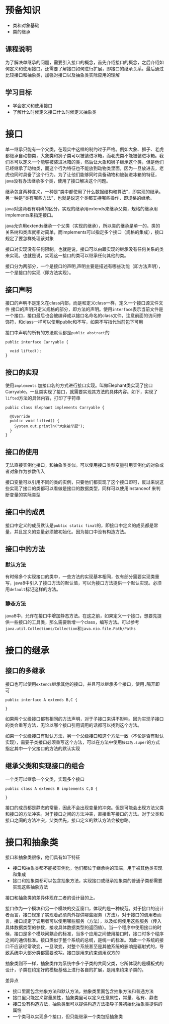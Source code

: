 # 预备知识

* 类和对象基础
* 类的继承

## 课程说明

为了解决单继承的问题，需要引入接口的概念，首先介绍接口的概念，之后介绍如何定义和使用接口。还需要了解接口如何进行扩展，即接口的继承关系。最后通过比较接口和抽象类，加强对接口以及抽象类实际应用的理解

## 学习目标

- 学会定义和使用接口
- 了解什么时候定义接口什么时候定义抽象类

# 接口

单一继承只能有一个父类，在现实中这样的制约过于严格。例如大象、狮子、老虎都继承自动物类，大象类和狮子类可以被装进冰箱，而老虎类不能被装进冰箱。我们本可以定义一个能够被装进冰箱的类，然后让大象和狮子继承这个类，但是他们已经继承了动物类，而这个行为特征也不能放到动物类里面，因为一旦放进去，老虎也同时具备了这个行为。为了让他们能够同时具备动物和被装进冰箱的特征，java没有办法继承多个类，使用了接口解决这个问题。

继承包含两种含义，一种是“类中都使用了什么数据结构和算法”，即实现的继承。另一种是“类有哪些方法”，也就是说这个类都支持哪些操作，即规格的继承。

java对这两者有明确的区分，实现的继承用extends来继承父类，规格的继承用implements来指定接口。

java允许用extends继承一个父类（实现的继承），所以类的继承是单一的。类的关系树和类库就相对简单，而implements可以指定多个接口（规格的集成），接口规定了要怎样处理该对象

接口对实现没有任何限制。也就是说，接口可以由跟实现的继承没有任何关系的类来实现。也就是说，实现这一接口的类可以继承任何其他的类。

接口分为两部分，一个是接口的声明,声明主要是描述有哪些功能（即方法声明），一个是接口的实现（即方法实现）。

## 接口声明

接口的声明不是定义在class内部，而是和定义class一样，定义一个接口源文件文件 接口的声明只定义规格的部分，即方法的声明。使用`interface`表示当前文件是一个接口，接口最后也会被编译成以接口名命名的class文件，注意前面的访问修饰符，和class一样可以使用public和不写，如果不写指代当前包下可用

接口中声明的所有的方法默认都是`public abstract`的

```
public interface Carryable {

  void lifted();
}
```

## 接口的实现

使用`implements` 加接口名的方式进行接口实现。叫做Elephant类实现了接口Carryable。一旦类实现了接口，就需要实现其方法的具体内容。如下，实现了`lifted`方法的具体内容，打印了字符串

```
public class Elephant implements Carryable {

  @Override
  public void lifted() {
    System.out.println("大象被举起");
  }
}
```

## 接口的使用

无法直接实例化接口，和抽象类类似。可以使用接口类型变量引用实例化的对象或者对象作为参数传入

接口变量可以引用不同的类的实例，只要他们都实现了这个接口即可，反过来说这些实现了接口的类都可以看做是接口的数据类型，同样可以使用instanceof 来判断变量的实际类型

## 接口中的成员

接口中定义的成员默认是`public static final`的，即接口中定义的成员都是常量，并且定义的变量必须被初始化。因为接口中没有构造方法。

## 接口中的方法

### 默认方法

有时候多个实现接口的类中，一些方法的实现基本相同，仅有部分需要实现类重写，java8中引入了接口方法的默认值，可以为接口方法提供一个默认实现。必须用`default`标记这样的方法。

### 静态方法

java8中，允许在接口中增加静态方法。在这之前，如果定义一个接口，想要先提供一些接口的工具类，那么需要新增一个class，编写方法。可以参考 `java.util.Collections/Collection`和`java.nio.file.Path/Paths`

# 接口的继承

## 接口的多继承

接口也可以使用`extends`继承其他的接口，并且可以继承多个接口，使用`,`隔开即可

```
public interface A extends B,C {
    
}
```

如果两个父级接口都有相同的方法声明，对于子接口来讲不影响。因为实现子接口的类会重写方法，无论以哪个接口引用调用的话都可以找到这个方法。

如果一个父级接口有默认方法，另一个父级接口和这个方法一致（不论是否有默认实现），需要子类接口必须重写这个方法，可以在方法中使用`接口名.super`的方式指定其中一个父接口的方法的默认实现

## 继承父类和实现接口的组合

一个类可以继承一个父类，实现多个接口

```
public class A extends B implements C,D {
    
}
```

接口的成员都是静态的常量，因此不会出现变量的冲突。但是可能会出现方法父类和接口的方法冲突。对于接口之间的方法冲突，直接重写接口的方法。对于父类和接口之间的方法冲突，父类优先，接口定义的默认方法会被忽略。

# 接口和抽象类

接口和抽象类很像，他们具有如下特征

- 接口和抽象类都不能被实例化，他们都位于继承树的顶端，用于被其他类实现和集成
- 接口和抽象类都可以包含抽象方法，实现接口或继承抽象类的普通子类都需要实现这些抽象方法

接口和抽象类的差异体现在二者的设计目的上。

接口作为一个模块和另一个模块的交互窗口，体现的是一种规范。对于接口的设计者而言，接口规定了实现着必须向外提供哪些服务（方法）。对于接口的调用者而言，接口规定了调用者可以使用哪些服务（方法），以及如何使用这些服务（传入具体数据类型的参数，接收具体数据类型的返回值）。当一个程序中使用接口的时候，接口是多个模块间耦合的标准，当多个应用之间使用接口时，接口时多个程序之间的通信标准。接口类似于整个系统的总纲，是统一的标准。因此一个系统的接口不应该经常改变，一旦改变，对整个系统甚至是其他系统的影响是辐射式的，导致系统中大部分类都需要改写。接口是用来约束调用双方的

抽象类则不一样，抽象类作为系统中多个子类的共同父类，它所体现的是模板式的设计，子类在约定好的模板基础上进行各自的扩展，是用来约束子类的。

差异点

- 接口里面包含抽象方法和默认方法，抽象类里面包含抽象方法和普通方法
- 接口里只能定义常量属性，抽象类里可以定义任意属性，常量、私有、静态
- 接口没有构造方法，抽象类里可以提供构造方法指导子类初始化抽象类提供的属性
- 一个类可以实现多个接口，但只能继承一个类包括抽象类